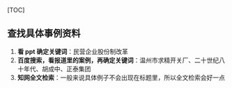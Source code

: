 [TOC]



## 查找具体事例资料



1. **看 ppt 确定关键词**：民营企业股份制改革
2. **百度搜索，看报道里的案例，再确定关键词**：温州市求精开关厂、二十世纪八十年代、胡成中、正泰集团
3. **知网全文检索**：一般来说具体例子不会出现在标题里，所以全文检索会好一点



